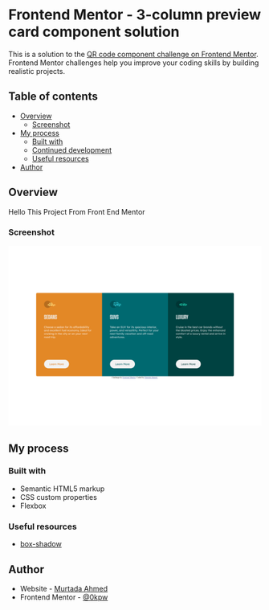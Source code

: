# Frontend Mentor - 3-column preview card component solution

This is a solution to the [QR code component challenge on Frontend Mentor](https://www.frontendmentor.io/challenges/qr-code-component-iux_sIO_H). Frontend Mentor challenges help you improve your coding skills by building realistic projects.

## Table of contents

- [Overview](#overview)
  - [Screenshot](#screenshot)
- [My process](#my-process)
  - [Built with](#built-with)
  - [Continued development](#continued-development)
  - [Useful resources](#useful-resources)
- [Author](#author)

## Overview

Hello This Project From Front End Mentor

### Screenshot

![](/images/screenshot.png)

## My process

### Built with

- Semantic HTML5 markup
- CSS custom properties
- Flexbox

### Useful resources

- [box-shadow](https://cssgenerator.org/box-shadow-css-generator.html)

## Author

- Website - [Murtada Ahmed](https://murtadafrontdev.github.io/MurtadaAhmedProfile/)
- Frontend Mentor - [@0kpw](https://www.frontendmentor.io/profile/0kpw)
